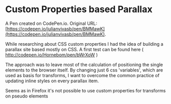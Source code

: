 # Custom Properties based Parallax

A Pen created on CodePen.io. Original URL: [https://codepen.io/julianvivasb/pen/BMMawK](https://codepen.io/julianvivasb/pen/BMMawK).

While researching about CSS custom properties I had the idea of building a parallax site based mostly on CSS. A first test can be found here ( http://codepen.io/Hornebom/pen/bWrXoW )

The approach was to leave most of the calculation of positioning the single elements to the browser itself. By changing just 6 css 'variables', which are used as basis for transforms, I want to overcome the common practice of updating inline styles on every parallax item.

Seems as in Firefox it's not possible to use custom properties for transforms on pseudo elements
